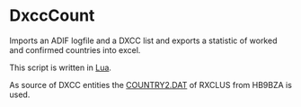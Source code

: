 DxccCount
=========

Imports an ADIF logfile and a DXCC list and exports a statistic of worked and
confirmed countries into excel.

This script is written in [Lua](http://www.lua.org/).

As source of DXCC entities the
[COUNTRY2.DAT](http://www.hb9bza.net/rxclus/COUNTRY2.DAT) of RXCLUS from HB9BZA
is used.
